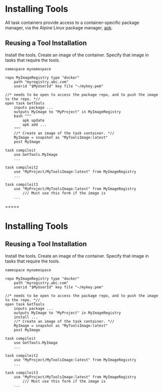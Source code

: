 # Installing Tools

All task containers provide access to a container-specific package manager,
via the Alpine Linux package manager,
[apk](https://wiki.alpinelinux.org/wiki/Alpine_Linux_package_management).

## Reusing a Tool Installation

Install the tools.
Create an image of the container.
Specify that image in tasks that require the tools.

```
namespace mynamespace

repo MyImageRegistry type "docker"
    path "myregistry.abc.com"
    userid "$MyUserId" key file "~/mykey.pem"

//* needs to be open to access the package repo, and to push the image to the repo. *//
open task GetTools
    inputs package ...
    outputs MyImage to "MyProject" in MyImageRegistry
    bash """
        apk update
        apk add ...
    """
    //* Create an image of the task container. *//
    MyImage = snapshot as "MyToolsImage:latest"
    post MyImage

task compileit
    use GetTools.MyImage
    ...

task compileit2
    use "MyProject/MyToolsImage:latest" from MyImageRegistry
    ...

task compileit3
    use "MyProject/MyToolsImage:latest" from MyImageRegistry
        /// Must use this form if the image is 
    ...
```

=====

# Installing Tools

## Reusing a Tool Installation

Install the tools.
Create an image of the container.
Specify that image in tasks that require the tools.

```
namespace mynamespace

repo MyImageRegistry type "docker"
    path "myregistry.abc.com"
    userid "$MyUserId" key file "~/mykey.pem"

//* needs to be open to access the package repo, and to push the image to the repo. *//
open task GetTools
    inputs package ...
    outputs MyImage to "MyProject" in MyImageRegistry
    install ...
    //* Create an image of the task container. *//
    MyImage = snapshot as "MyToolsImage:latest"
    post MyImage

task compileit
    use GetTools.MyImage
    ...

task compileit2
    use "MyProject/MyToolsImage:latest" from MyImageRegistry
    ...

task compileit3
    use "MyProject/MyToolsImage:latest" from MyImageRegistry
        /// Must use this form if the image is 
    ...
```
